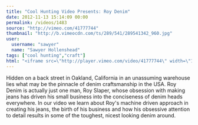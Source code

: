 ```yaml
---
title: "Cool Hunting Video Presents: Roy Denim"
date: 2012-11-13 15:14:09 00:00
permalink: /videos/1483
source: "http://vimeo.com/41777744"
thumbnail: "http://b.vimeocdn.com/ts/289/541/289541342_960.jpg"
user:
  username: "sawyer"
  name: "Sawyer Hollenshead"
tags: ["cool hunting","craft"]
html: "<iframe src=\"http://player.vimeo.com/video/41777744\" width=\"1280\" height=\"720\" frameborder=\"0\" webkitAllowFullScreen mozallowfullscreen allowFullScreen></iframe>"
---
```


Hidden on a back street in Oakland, California in an unassuming warehouse lies what may be the pinnacle of denim craftsmanship in the USA. Roy Denim is actually just one man, Roy Slaper, whose obsession with making jeans has driven his small business into the conciseness of denim heads everywhere. In our video we learn about Roy's machine driven approach in creating his jeans, the birth of his business and how his obsessive attention to detail results in some of the toughest, nicest looking denim around.